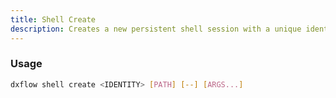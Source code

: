 ```yaml
---
title: Shell Create 
description: Creates a new persistent shell session with a unique identifier for later connection
---
```


### Usage

```bash [Terminal]
dxflow shell create <IDENTITY> [PATH] [--] [ARGS...]
```

